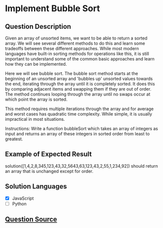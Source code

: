 # Implement Bubble Sort

## Question Description

Given an array of unsorted items, we want to be able to return a sorted array. We will see several different methods to do this and learn some tradeoffs between these different approaches. While most modern languages have built-in sorting methods for operations like this, it is still important to understand some of the common basic approaches and learn how they can be implemented.

Here we will see bubble sort. The bubble sort method starts at the beginning of an unsorted array and 'bubbles up' unsorted values towards the end, iterating through the array until it is completely sorted. It does this by comparing adjacent items and swapping them if they are out of order. The method continues looping through the array until no swaps occur at which point the array is sorted.

This method requires multiple iterations through the array and for average and worst cases has quadratic time complexity. While simple, it is usually impractical in most situations.

Instructions: Write a function bubbleSort which takes an array of integers as input and returns an array of these integers in sorted order from least to greatest.

## Example of Expected Result

solution([1,4,2,8,345,123,43,32,5643,63,123,43,2,55,1,234,92]) should return an array that is unchanged except for order.

## Solution Languages

- [x] JavaScript
- [ ] Python

## [Question Source](https://www.freecodecamp.org/learn/coding-interview-prep/algorithms/implement-bubble-sort)
